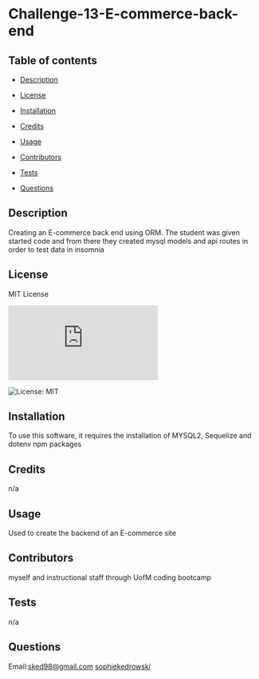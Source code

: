 # Challenge-13-E-commerce-back-end

  ## Table of contents 

  - [Description](#description) 

  - [License](#license) 

  - [Installation](#installation) 

  - [Credits](#credits) 

  - [Usage](#usage) 

  - [Contributors](#contributors) 

  - [Tests](#tests) 

  - [Questions](#questions) 

  ## Description 
 Creating an E-commerce back end using ORM. The student was given started code and from there they created mysql models and api routes in order to test data in insomnia 

  ## License 
 MIT License 

  ![License: MIT](https://www.mit.edu/~amini/LICENSE.md) 

  ![License: MIT](https://img.shields.io/badge/License-MIT-yellow.svg) 

  ## Installation 
 To use this software, it requires the installation of MYSQL2, Sequelize and dotenv npm packages 

  ## Credits 
 n/a 

  ## Usage 
 Used to create the backend of an E-commerce site 

  ## Contributors 
 myself and instructional staff through UofM coding bootcamp 

  ## Tests 
 n/a 

  ## Questions 
 Email:sked98@gmail.com 
 [sophiekedrowski](https://www.github.com/sophiekedrowski) 

